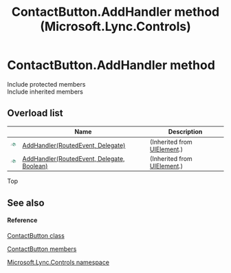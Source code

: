 ﻿---
title: ContactButton.AddHandler method  (Microsoft.Lync.Controls)
TOCTitle: 'AddHandler method '
ms:assetid: Overload:Microsoft.Lync.Controls.ContactButton.AddHandler_DI_3_UC_OCS14MrefLyncWPF
ms:mtpsurl: https://msdn.microsoft.com/en-us/library/microsoft.lync.controls.contactbutton.addhandler_di_3_uc_ocs14mreflyncwpf(v=office.15)
ms:contentKeyID: 48599947
ms.date: 07/28/2014
mtps_version: v=office.15
f1_keywords:
- Microsoft.Lync.Controls.ContactButton.AddHandler
dev_langs:
- CSharp
- JScript
- VB
- other
---

# ContactButton.AddHandler method

Include protected members  
Include inherited members  

## Overload list

<table>
<thead>
<tr class="header">
<th> </th>
<th>Name</th>
<th>Description</th>
</tr>
</thead>
<tbody>
<tr class="odd">
<td><img src="images/Hh347903.pubmethod(Office.15).gif" title="Public method" alt="Public method" /></td>
<td><a href="http://msdn2.microsoft.com/en-us/library/ms598898">AddHandler(RoutedEvent, Delegate)</a></td>
<td>(Inherited from <a href="http://msdn2.microsoft.com/en-us/library/ms590078">UIElement</a>.)</td>
</tr>
<tr class="even">
<td><img src="images/Hh347903.pubmethod(Office.15).gif" title="Public method" alt="Public method" /></td>
<td><a href="http://msdn2.microsoft.com/en-us/library/ms598899">AddHandler(RoutedEvent, Delegate, Boolean)</a></td>
<td>(Inherited from <a href="http://msdn2.microsoft.com/en-us/library/ms590078">UIElement</a>.)</td>
</tr>
</tbody>
</table>


Top

## See also

#### Reference

[ContactButton class](contactbutton-class-microsoft-lync-controls_1.md)

[ContactButton members](contactbutton-members-microsoft-lync-controls_1.md)

[Microsoft.Lync.Controls namespace](microsoft-lync-controls-namespace_1.md)

